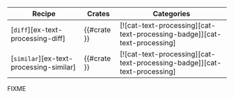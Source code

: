 | Recipe | Crates | Categories |
|--------|--------|------------|
| [`diff`][ex-text-processing-diff] | {{#crate }} | [![cat-text-processing][cat-text-processing-badge]][cat-text-processing] |
| [`similar`][ex-text-processing-similar] | {{#crate }} | [![cat-text-processing][cat-text-processing-badge]][cat-text-processing] |

<div class="hidden">
FIXME
</div>
